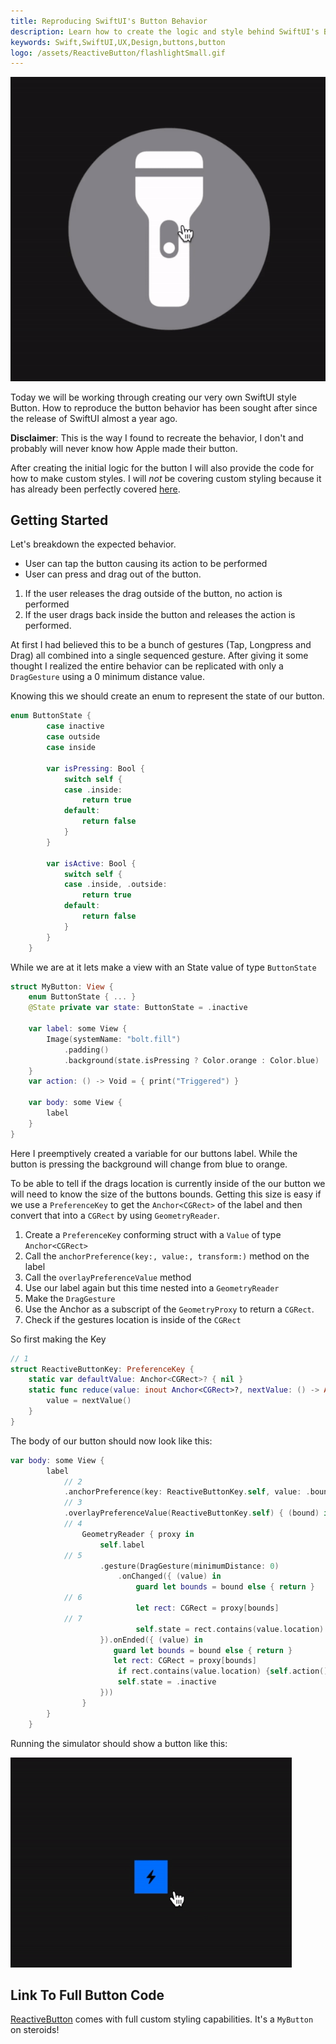 ```yaml
---
title: Reproducing SwiftUI's Button Behavior
description: Learn how to create the logic and style behind SwiftUI's Button.
keywords: Swift,SwiftUI,UX,Design,buttons,button
logo: /assets/ReactiveButton/flashlightSmall.gif
---
```


<div class="icon-container">
<img class="post-icon" src="/assets/ReactiveButton/FlashlightExample.gif">
</div>

Today we will be working through creating our very own SwiftUI style Button. How to reproduce the button behavior has been sought after since the release of SwiftUI almost a year ago.

**Disclaimer**: This is the way I found to recreate the behavior, I don't and probably will never know how Apple made their button.

After creating the initial logic for the button I will also provide the code for how to make custom styles. I will *not* be covering custom styling because it has already been perfectly covered [here](https://swiftui-lab.com/custom-styling/).


## Getting Started

 Let's breakdown the expected behavior.

 * User can tap the button causing its action to be performed
 * User can press and drag out of the button.
  1. If the user releases the drag outside of the button, no action is performed
  2. If the user drags back inside the button and releases the action is performed.

At first I had believed this to be a bunch of gestures (Tap, Longpress and Drag) all combined into a single sequenced gesture. After giving it some thought I realized the entire behavior can be replicated with only a `DragGesture` using a 0 minimum distance value.

Knowing this we should create an enum to represent the state of our button.

```swift
enum ButtonState {
        case inactive
        case outside
        case inside

        var isPressing: Bool {
            switch self {
            case .inside:
                return true
            default:
                return false
            }
        }

        var isActive: Bool {
            switch self {
            case .inside, .outside:
                return true
            default:
                return false
            }
        }
    }
```
While we are at it lets make a view with an State value of type `ButtonState`

```swift
struct MyButton: View {
    enum ButtonState { ... }
    @State private var state: ButtonState = .inactive

    var label: some View {
        Image(systemName: "bolt.fill")
            .padding()
            .background(state.isPressing ? Color.orange : Color.blue)
    }
    var action: () -> Void = { print("Triggered") }

    var body: some View {
        label
    }
}
```

Here I preemptively created a variable for our buttons label. While the button is pressing the background will change from blue to orange.

To be able to tell if the drags location is currently inside of the our button we will need to know the size of the buttons bounds. Getting this size is easy if we use a `PreferenceKey` to get the `Anchor<CGRect>` of the label and then convert that into a `CGRect` by using `GeometryReader`.

1. Create a `PreferenceKey` conforming struct with a `Value` of type `Anchor<CGRect>`
2. Call the `anchorPreference(key:, value:, transform:)` method on the label
3. Call the `overlayPreferenceValue` method
4. Use our label again but this time nested into a `GeometryReader`
5. Make the `DragGesture`
6. Use the Anchor<CGRect> as a subscript of the `GeometryProxy` to return a `CGRect`.
7. Check if the gestures location is inside of the `CGRect`

So first making the Key

```swift
// 1
struct ReactiveButtonKey: PreferenceKey {
    static var defaultValue: Anchor<CGRect>? { nil }
    static func reduce(value: inout Anchor<CGRect>?, nextValue: () -> Anchor<CGRect>?) {
        value = nextValue()
    }
}
```


The body of our button should now look like this:

```swift
var body: some View {
        label
            // 2
            .anchorPreference(key: ReactiveButtonKey.self, value: .bounds, transform: { $0 })
            // 3
            .overlayPreferenceValue(ReactiveButtonKey.self) { (bound) in
            // 4
                GeometryReader { proxy in
                    self.label
            // 5
                    .gesture(DragGesture(minimumDistance: 0)
                        .onChanged({ (value) in
                            guard let bounds = bound else { return }
            // 6
                            let rect: CGRect = proxy[bounds]
            // 7
                            self.state = rect.contains(value.location) ? .inside : .outside
                    }).onEnded({ (value) in
                       guard let bounds = bound else { return }
                       let rect: CGRect = proxy[bounds]
                        if rect.contains(value.location) {self.action()}
                        self.state = .inactive
                    }))
                }
        }
    }
```


Running the simulator should show a button like this:

<div class="tutorial-image">
<img class="tutorial" src="/assets/ReactiveButton/MyButton.gif">
</div>

## Link To Full Button Code

[ReactiveButton](https://gist.github.com/kieranb662/f2b7f3cba82c8e92280b368398a240b1) comes with full custom styling capabilities. It's a `MyButton` on steroids!
